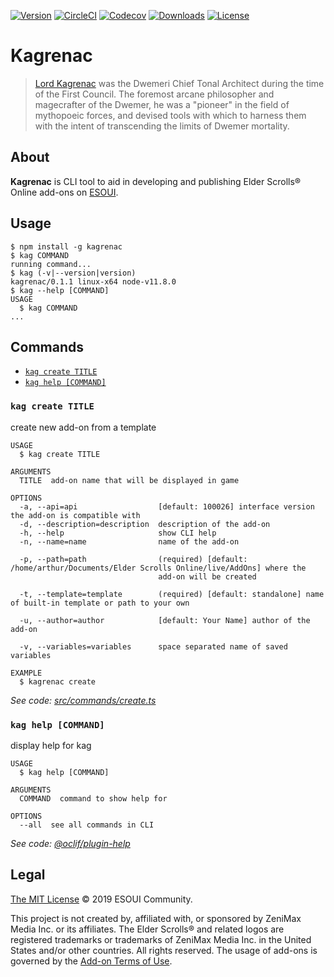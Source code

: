 [![Version](https://img.shields.io/npm/v/kagrenac.svg)](https://npmjs.org/package/kagrenac)
[![CircleCI](https://circleci.com/gh/esoui/kagrenac/tree/master.svg?style=shield)](https://circleci.com/gh/esoui/kagrenac/tree/master)
[![Codecov](https://codecov.io/gh/esoui/kagrenac/branch/master/graph/badge.svg)](https://codecov.io/gh/esoui/kagrenac)
[![Downloads](https://img.shields.io/npm/dw/kagrenac.svg)](https://npmjs.org/package/kagrenac)
[![License](https://img.shields.io/npm/l/kagrenac.svg)](https://github.com/esoui/kagrenac/blob/master/package.json)

# Kagrenac

> [Lord Kagrenac](https://en.uesp.net/wiki/Lore:Kagrenac) was the Dwemeri Chief Tonal Architect during the time of the First Council. The foremost arcane philosopher and magecrafter of the Dwemer, he was a "pioneer" in the field of mythopoeic forces, and devised tools with which to harness them with the intent of transcending the limits of Dwemer mortality.

## About

**Kagrenac** is CLI tool to aid in developing and publishing Elder Scrolls® Online add-ons on [ESOUI](https://www.esoui.com).

## Usage

<!-- usage -->
```sh-session
$ npm install -g kagrenac
$ kag COMMAND
running command...
$ kag (-v|--version|version)
kagrenac/0.1.1 linux-x64 node-v11.8.0
$ kag --help [COMMAND]
USAGE
  $ kag COMMAND
...
```
<!-- usagestop -->

## Commands

<!-- commands -->
* [`kag create TITLE`](#kag-create-title)
* [`kag help [COMMAND]`](#kag-help-command)

### `kag create TITLE`

create new add-on from a template

```
USAGE
  $ kag create TITLE

ARGUMENTS
  TITLE  add-on name that will be displayed in game

OPTIONS
  -a, --api=api                  [default: 100026] interface version the add-on is compatible with
  -d, --description=description  description of the add-on
  -h, --help                     show CLI help
  -n, --name=name                name of the add-on

  -p, --path=path                (required) [default: /home/arthur/Documents/Elder Scrolls Online/live/AddOns] where the
                                 add-on will be created

  -t, --template=template        (required) [default: standalone] name of built-in template or path to your own

  -u, --author=author            [default: Your Name] author of the add-on

  -v, --variables=variables      space separated name of saved variables

EXAMPLE
  $ kagrenac create
```

_See code: [src/commands/create.ts](https://github.com/esoui/kagrenac/blob/v0.1.1/src/commands/create.ts)_

### `kag help [COMMAND]`

display help for kag

```
USAGE
  $ kag help [COMMAND]

ARGUMENTS
  COMMAND  command to show help for

OPTIONS
  --all  see all commands in CLI
```

_See code: [@oclif/plugin-help](https://github.com/oclif/plugin-help/blob/v2.1.6/src/commands/help.ts)_
<!-- commandsstop -->

## Legal

[The MIT License](LICENSE) © 2019 ESOUI Community.

This project is not created by, affiliated with, or sponsored by ZeniMax Media Inc. or its affiliates. The Elder Scrolls® and related logos are registered trademarks or trademarks of ZeniMax Media Inc. in the United States and/or other countries. All rights reserved. The usage of add-ons is governed by the [Add-on Terms of Use](https://account.elderscrollsonline.com/add-on-terms).
